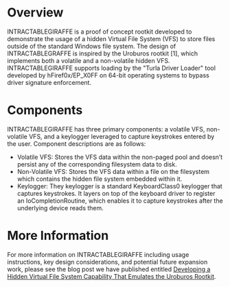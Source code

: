 # Overview
INTRACTABLEGIRAFFE is a proof of concept rootkit developed to demonstrate the usage of a hidden Virtual File System (VFS) to store files outside of the standard Windows file system. The design of INTRACTABLEGRAFFE is inspired by the Uroburos rootkit [1], which implements both a volatile and a non-volatile hidden VFS. INTRACTABLEGIRAFFE supports loading by the "Turla Driver Loader" tool developed by hFiref0x/EP_X0FF on 64-bit operating systems to bypass driver signature enforcement. 

# Components
INTRACTABLEGIRAFFE has three primary components: a volatile VFS, non-volatile VFS, and a keylogger leveraged to capture keystrokes entered by the user. Component descriptions are as follows:
* Volatile VFS: Stores the VFS data within the non-paged pool and doesn’t persist any of the corresponding filesystem data to disk.
* Non-Volatile VFS: Stores the VFS data within a file on the filesystem which contains the hidden file system embedded within it. 
* Keylogger: They keylogger is a standard KeyboardClass0 keylogger that captures keystrokes. It layers on top of the keyboard driver to register an IoCompletionRoutine, which enables it to capture keystrokes after the underlying device reads them.

# More Information

For more information on INTRACTABLEGIRAFFE including usage instructions, key design considerations, and potential future expansion work, please see the blog post we have published entitled [Developing a Hidden Virtual File System Capability That Emulates the Uroburos Rootkit](https://www.praetorian.com/blog/developing-a-vfs-that-emulates-uroburos-rootkit).

